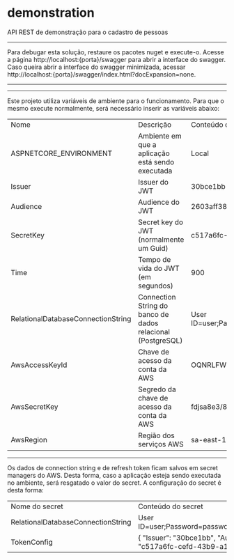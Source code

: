 # demonstration

API REST de demonstração para o cadastro de pessoas
<hr />

Para debugar esta solução, restaure os pacotes nuget e execute-o.
Acesse a página http://localhost:{porta}/swagger para abrir a interface do swagger.
Caso queira abrir a interface do swagger minimizada, acessar http://localhost:{porta}/swagger/index.html?docExpansion=none.
<hr />

<hr />
Este projeto utiliza variáveis de ambiente para o funcionamento. 
Para que o mesmo execute normalmente, será necessário inserir as variáveis abaixo: 

<table>
  <theader>
    <td>Nome</td>
    <td>Descrição</td>
    <td>Conteúdo de exemplo</td>
  </theader>
  <tr>
    <td>ASPNETCORE_ENVIRONMENT</td>
    <td>Ambiente em que a aplicação está sendo executada</td>
    <td>Local</td>
  </tr>
  <tr>
    <td>Issuer</td>
    <td>Issuer do JWT</td>
    <td>30bce1bb</td>
  </tr>
  <tr>
    <td>Audience</td>
    <td>Audience do JWT</td>
    <td>2603aff38a29</td>
  </tr>
  <tr>
    <td>SecretKey</td>
    <td>Secret key do JWT (normalmente um Guid)</td>
    <td>c517a6fc-cefd-43b9-a1f5-40a551b7aecc</td>
  </tr>
  <tr>
    <td>Time</td>
    <td>Tempo de vida do JWT (em segundos)</td>
    <td>900</td>
  </tr>
  <tr>
    <td>RelationalDatabaseConnectionString</td>
    <td>Connection String do banco de dados relacional (PostgreSQL)</td>
    <td>User ID=user;Password=password;Host=host;Port=5432;Database=database;</td>
  </tr>
  <tr>
    <td>AwsAccessKeyId</td>
    <td>Chave de acesso da conta da AWS</td>
    <td>OQNRLFWMFLCCGFJMGETU</td>
  </tr>
  <tr>
    <td>AwsSecretKey</td>
    <td>Segredo da chave de acesso da conta da AWS</td>
    <td>fdjsa8e3/8HcsUVxaQB8QUFnRPfa5PhEVK2U+qIf</td>
  </tr>
  <tr>
    <td>AwsRegion</td>
    <td>Região dos serviços AWS</td>
    <td>sa-east-1</td>
  </tr>
</table>

<hr/>

Os dados de connection string e de refresh token ficam salvos em secret managers do AWS. Desta forma, caso a aplicação esteja sendo executada no ambiente, será resgatado o valor do secret.
A configuração do secret é desta forma:

<table>
  <theader>
    <td>Nome do secret</td>
    <td>Conteúdo do secret</td>
  </theader>
  <tr>
    <td>RelationalDatabaseConnectionString</td>
    <td>User ID=user;Password=password;Host=host;Port=5432;Database=database;</td>
  </tr>
  <tr>
    <td>TokenConfig</td>
    <td>{ "Issuer": "30bce1bb", "Audience": "2603aff38a29", "SecretKey": "c517a6fc-cefd-43b9-a1f5-40a551b7aecc", "TokenTime": "900" }</td>
  </tr>
  <tr>
  </tr>
</table>